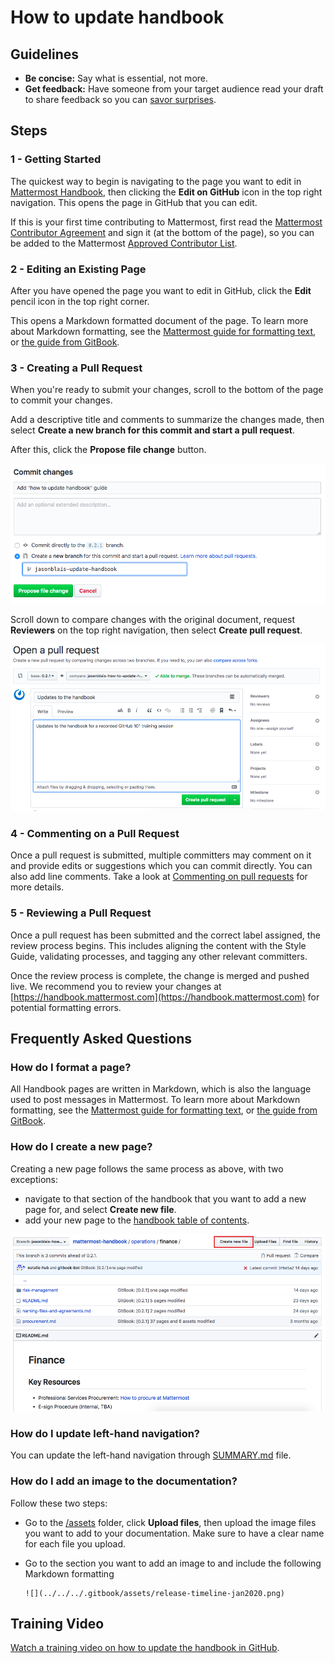 # How to update handbook

## Guidelines

* **Be concise:** Say what is essential, not more. 
* **Get feedback:** Have someone from your target audience read your draft to share feedback so you can [savor surprises](../about-mattermost/mindsets.md#savor-surprises).

## Steps

### 1 - Getting Started

The quickest way to begin is navigating to the page you want to edit in [Mattermost Handbook](https://handbook.mattermost.com/), then clicking the **Edit on GitHub** icon in the top right navigation. This opens the page in GitHub that you can edit.

If this is your first time contributing to Mattermost, first read the [Mattermost Contributor Agreement](https://www.mattermost.org/mattermost-contributor-agreement/) and sign it \(at the bottom of the page\), so you can be added to the Mattermost [Approved Contributor List](https://docs.google.com/spreadsheets/d/1NTCeG-iL_VS9bFqtmHSfwETo5f-8MQ7oMDE5IUYJi_Y/pubhtml?gid=0&single=true).

### 2 - Editing an Existing Page

After you have opened the page you want to edit in GitHub, click the **Edit** pencil icon in the top right corner.

This opens a Markdown formatted document of the page. To learn more about Markdown formatting, see the [Mattermost guide for formatting text](https://docs.mattermost.com/help/messaging/formatting-text.html), or [the guide from GitBook](https://docs.gitbook.com/editing-content/markdown).

### 3 - Creating a Pull Request

When you're ready to submit your changes, scroll to the bottom of the page to commit your changes.

Add a descriptive title and comments to summarize the changes made, then select **Create a new branch for this commit and start a pull request**.

After this, click the **Propose file change** button.

![](../../.gitbook/assets/how-to-update-handbook-commit-changes.png)

Scroll down to compare changes with the original document, request **Reviewers** on the top right navigation, then select **Create pull request**.

![](../../.gitbook/assets/how-to-update-handbook-create-new-pull-request.png)

### 4 - Commenting on a Pull Request

Once a pull request is submitted, multiple committers may comment on it and provide edits or suggestions which you can commit directly. You can also add line comments. Take a look at [Commenting on pull requests](https://help.github.com/en/github/collaborating-with-issues-and-pull-requests/commenting-on-a-pull-request) for more details.

### 5 - Reviewing a Pull Request

Once a pull request has been submitted and the correct label assigned, the review process begins. This includes aligning the content with the Style Guide, validating processes, and tagging any other relevant committers.

Once the review process is complete, the change is merged and pushed live. We recommend you to review your changes at [https://handbook.mattermost.com](https://handbook.mattermost.com) for potential formatting errors.

## Frequently Asked Questions

### How do I format a page?

All Handbook pages are written in Markdown, which is also the language used to post messages in Mattermost. To learn more about Markdown formatting, see the [Mattermost guide for formatting text](https://docs.mattermost.com/help/messaging/formatting-text.html), or [the guide from GitBook](https://docs.gitbook.com/editing-content/markdown).

### How do I create a new page?

Creating a new page follows the same process as above, with two exceptions:

* navigate to that section of the handbook that you want to add a new page for, and select **Create new file**.
* add your new page to the [handbook table of contents](https://github.com/mattermost/mattermost-handbook/blob/0.2.1/SUMMARY.md).

![](../../.gitbook/assets/how-to-update-handbook-create-new-file.png)

### How do I update left-hand navigation?

You can update the left-hand navigation through [SUMMARY.md](https://github.com/mattermost/mattermost-handbook/blob/0.2.1/SUMMARY.md) file.

### How do I add an image to the documentation?

Follow these two steps:

* Go to the [/assets](https://github.com/mattermost/mattermost-handbook/tree/0.2.1/.gitbook/assets) folder, click **Upload files**, then upload the image files you want to add to your documentation. Make sure to have a clear name for each file you upload.
* Go to the section you want to add an image to and include the following Markdown formatting

  ```text
  ![](../../../.gitbook/assets/release-timeline-jan2020.png)
  ```

## Training Video

[Watch a training video on how to update the handbook in GitHub](https://drive.google.com/file/d/1AOI8H-oe2u1JW6oOA4nPPTSbGnK3Xuq1/view?usp=sharing).


